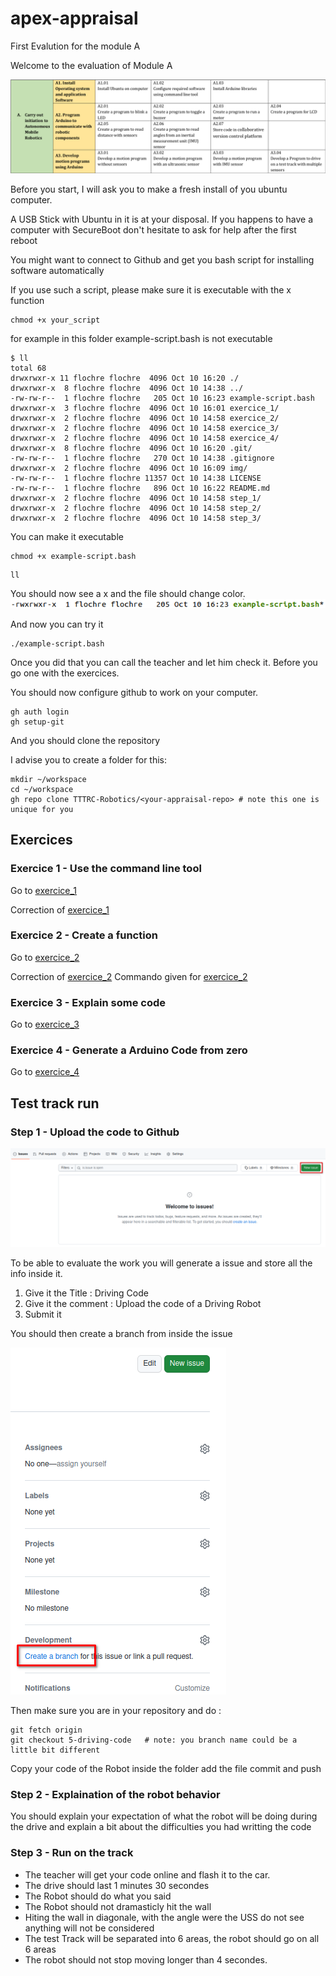 # apex-appraisal
First Evalution for the module A

Welcome to the evaluation of Module A

![Module A](img/ModuleA.png)

Before you start, I will ask you to make a fresh install of you ubuntu computer.

A USB Stick with Ubuntu in it is at your disposal.
If you happens to have a computer with SecureBoot don't hesitate to ask for help after the first reboot

You might want to connect to Github and get you bash script for installing software automatically

If you use such a script, please make sure it is executable with the x function

```
chmod +x your_script
```

for example in this folder example-script.bash is not executable

```
$ ll
total 68
drwxrwxr-x 11 flochre flochre  4096 Oct 10 16:20 ./
drwxrwxr-x  8 flochre flochre  4096 Oct 10 14:38 ../
-rw-rw-r--  1 flochre flochre   205 Oct 10 16:23 example-script.bash
drwxrwxr-x  3 flochre flochre  4096 Oct 10 16:01 exercice_1/
drwxrwxr-x  2 flochre flochre  4096 Oct 10 14:58 exercice_2/
drwxrwxr-x  2 flochre flochre  4096 Oct 10 14:58 exercice_3/
drwxrwxr-x  2 flochre flochre  4096 Oct 10 14:58 exercice_4/
drwxrwxr-x  8 flochre flochre  4096 Oct 10 16:20 .git/
-rw-rw-r--  1 flochre flochre   270 Oct 10 14:38 .gitignore
drwxrwxr-x  2 flochre flochre  4096 Oct 10 16:09 img/
-rw-rw-r--  1 flochre flochre 11357 Oct 10 14:38 LICENSE
-rw-rw-r--  1 flochre flochre   896 Oct 10 16:22 README.md
drwxrwxr-x  2 flochre flochre  4096 Oct 10 14:58 step_1/
drwxrwxr-x  2 flochre flochre  4096 Oct 10 14:58 step_2/
drwxrwxr-x  2 flochre flochre  4096 Oct 10 14:58 step_3/
```

You can make it executable
```
chmod +x example-script.bash
```

```
ll
```
You should now see a x and the file should change color.
![executable](img/1-executable.png)

And now you can try it
```
./example-script.bash
```

Once you did that you can call the teacher and let him check it. Before you go one with the exercices.

You should now configure github to work on your computer.

```
gh auth login
gh setup-git
```

And you should clone the repository

I advise you to create a folder for this:
```
mkdir ~/workspace
cd ~/workspace
gh repo clone TTTRC-Robotics/<your-appraisal-repo> # note this one is unique for you
```

## Exercices

### Exercice 1 - Use the command line tool
Go to [exercice_1](exercice_1)

Correction of [exercice_1](https://github.com/TTTRC-Robotics/apex-appraisal-correction/issues/1)

### Exercice 2 - Create a function
Go to [exercice_2](exercice_2)

Correction of [exercice_2](https://github.com/TTTRC-Robotics/apex-appraisal-correction/pull/3)
Commando given for [exercice_2](https://github.com/TTTRC-Robotics/apex-appraisal-correction/issues/2)


### Exercice 3 - Explain some code
Go to [exercice_3](exercice_3)
### Exercice 4 - Generate a Arduino Code from zero
Go to [exercice_4](exercice_4)

## Test track run

### Step 1 - Upload the code to Github

![Generate Issue](exercice_1/img/1-create-issue.png)

To be able to evaluate the work you will generate a issue and store all the info inside it.

1. Give it the Title : Driving Code
1. Give it the comment : Upload the code of a Driving Robot
1. Submit it

You should then create a branch from inside the issue

![Create a Branch](exercice_2/img/4-create-branch.png)

Then make sure you are in your repository and do :
```
git fetch origin
git checkout 5-driving-code   # note: you branch name could be a little bit different
```

Copy your code of the Robot inside the folder
add the file
commit and push

### Step 2 - Explaination of the robot behavior

You should explain your expectation of what the robot will be doing during the drive and explain a bit about the difficulties you had writting the code
### Step 3 - Run on the track

- The teacher will get your code online and flash it to the car.
- The drive should last 1 minutes 30 secondes
- The Robot should do what you said
- The Robot should not dramasticly hit the wall
- Hiting the wall in diagonale, with the angle were the USS do not see anything will not be considered
- The test Track will be separated into 6 areas, the robot should go on all 6 areas
- The robot should not stop moving longer than 4 secondes.
